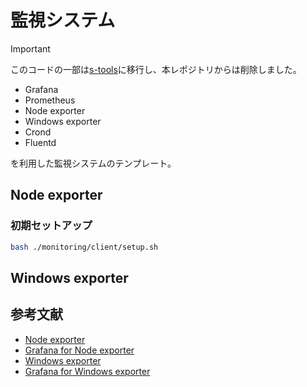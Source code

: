 # 監視システム

> [!IMPORTANT]
> このコードの一部は[s-tools](https://github.com/s-hirano-ist/s-tools)に移行し、本レポジトリからは削除しました。

- Grafana
- Prometheus
- Node exporter
- Windows exporter
- Crond
- Fluentd

を利用した監視システムのテンプレート。

## Node exporter

### 初期セットアップ

```bash
bash ./monitoring/client/setup.sh
```

## Windows exporter

## 参考文献

- [Node exporter](https://github.com/prometheus/node_exporter)
- [Grafana for Node exporter](https://grafana.com/grafana/dashboards/1860-node-exporter-full)
- [Windows exporter](https://github.com/prometheus-community/windows_exporter)
- [Grafana for Windows exporter](https://grafana.com/grafana/dashboards/14694-windows-exporter-dashboard)
